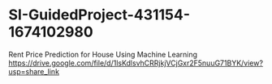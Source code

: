 # SI-GuidedProject-431154-1674102980
Rent Price Prediction for House Using Machine Learning
https://drive.google.com/file/d/1lsKdlsvhCRRjkjVCjGxr2F5nuuG71BYK/view?usp=share_link
